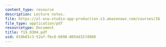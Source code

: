 ```yaml
---
content_type: resource
description: Lecture notes.
file: https://ol-ocw-studio-app-production.s3.amazonaws.com/courses/16-01-unified-engineering-i-ii-iii-iv-fall-2005-spring-2006/819b81c352affbc860988054d157d960_f19_0304.pdf
file_type: application/pdf
resourcetype: Document
title: f19_0304.pdf
uid: 819b81c3-52af-fbc8-6098-8054d157d960
---
```

